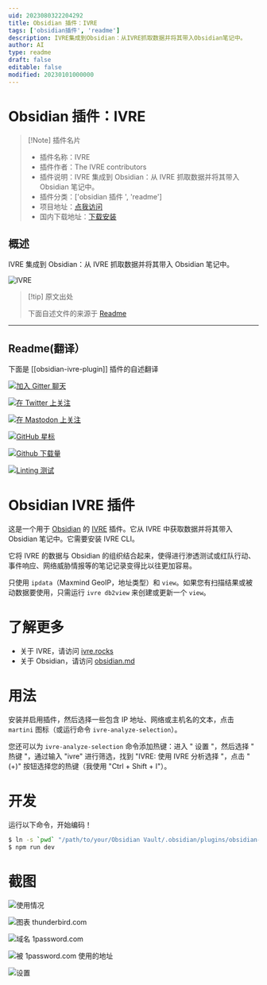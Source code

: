 ```yaml
---
uid: 2023080322204292
title: Obsidian 插件：IVRE
tags: ['obsidian插件', 'readme']
description: IVRE集成到Obsidian：从IVRE抓取数据并将其带入Obsidian笔记中。
author: AI
type: readme
draft: false
editable: false
modified: 20230101000000
---
```


# Obsidian 插件：IVRE

> [!Note] 插件名片
> - 插件名称：IVRE
> - 插件作者：The IVRE contributors
> - 插件说明：IVRE 集成到 Obsidian：从 IVRE 抓取数据并将其带入 Obsidian 笔记中。
> - 插件分类：['obsidian 插件 ', 'readme']
> - 项目地址：[点我访问](https://github.com/ivre/obsidian-ivre-plugin)
> - 国内下载地址：[下载安装](https://pkmer.cn/products/plugin/pluginMarket/?obsidian-ivre-plugin)

## 概述

IVRE 集成到 Obsidian：从 IVRE 抓取数据并将其带入 Obsidian 笔记中。

![IVRE](https://cdn.pkmer.cn/covers/obsidian-ivre-plugin.png!pkmer)

> [!tip] 原文出处
>
>下面自述文件的来源于 [Readme](https://ghproxy.net/https://raw.githubusercontent.com/ivre/obsidian-ivre-plugin/master/README.md)

---

## Readme(翻译）

下面是 [[obsidian-ivre-plugin]] 插件的自述翻译

[![加入 Gitter 聊天](https://badges.gitter.im/ivre/ivre.svg)](https://gitter.im/ivre/ivre)

[![在 Twitter 上关注](https://img.shields.io/twitter/follow/IvreRocks.svg?logo=twitter)](https://twitter.com/IvreRocks)

[![在 Mastodon 上关注](https://img.shields.io/mastodon/follow/109349639355238149?domain=https%3A%2F%2Finfosec.exchange&style=social)](https://infosec.exchange/@ivre)

[![GitHub 星标](https://img.shields.io/github/stars/ivre/obsidian-ivre-plugin?style=social)](https://github.com/ivre/obsidian-ivre-plugin)

[![Github 下载量](https://img.shields.io/github/downloads/ivre/obsidian-ivre-plugin/total.svg)](https://github.com/ivre/obsidian-ivre-plugin/releases/)

[![Linting 测试](https://github.com/ivre/obsidian-ivre-plugin/actions/workflows/linting.yml/badge.svg?branch=master)](https://github.com/ivre/obsidian-ivre-plugin/actions/workflows/linting.yml/?branch=master)

# Obsidian IVRE 插件

这是一个用于 [Obsidian](https://obsidian.md) 的 [IVRE](https://ivre.rocks) 插件。它从 IVRE 中获取数据并将其带入 Obsidian 笔记中。它需要安装 IVRE CLI。

它将 IVRE 的数据与 Obsidian 的组织结合起来，使得进行渗透测试或红队行动、事件响应、网络威胁情报等的笔记记录变得比以往更加容易。

只使用 `ipdata`（Maxmind GeoIP，地址类型）和 `view`。如果您有扫描结果或被动数据要使用，只需运行 `ivre db2view` 来创建或更新一个 `view`。

# 了解更多

- 关于 IVRE，请访问 [ivre.rocks](https://ivre.rocks/)
- 关于 Obsidian，请访问 [obsidian.md](https://obsidian.md/)

# 用法

安装并启用插件，然后选择一些包含 IP 地址、网络或主机名的文本，点击 `martini` 图标（或运行命令 `ivre-analyze-selection`）。

您还可以为 `ivre-analyze-selection` 命令添加热键：进入 " 设置 "，然后选择 " 热键 "，通过输入 "ivre" 进行筛选，找到 "IVRE: 使用 IVRE 分析选择 "，点击 "(+)" 按钮选择您的热键（我使用 "Ctrl + Shift + I"）。

# 开发

运行以下命令，开始编码！

```sh
$ ln -s `pwd` "/path/to/your/Obsidian Vault/.obsidian/plugins/obsidian-ivre-plugin"
$ npm run dev
```

# 截图 #

![使用情况](doc/screenshots/usage.png)

![图表 `thunderbird.com`](doc/screenshots/graph_thunderbird.png)

![域名 `1password.com`](doc/screenshots/domain_1password.png)

![被 `1password.com` 使用的地址](doc/screenshots/address_1password.png)

![设置](doc/screenshots/settings.png)
